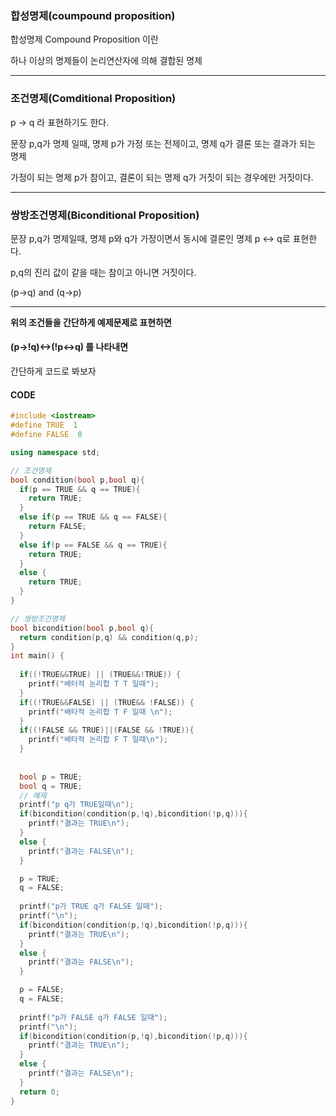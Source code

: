 ### 합성명제(coumpound proposition)

합성명제 Compound Proposition 이란

하나 이상의 명제들이 논리연산자에 의해 결합된 명제

------------------------

### 조건명제(Comditional Proposition)

p -> q 라 표현하기도 한다.

문장 p,q가 명제 일때, 명제 p가 가정 또는 전제이고, 명제 q가 결론 또는 결과가 되는 명제

가정이 되는 명제 p가 참이고, 결론이 되는 명제 q가 거짓이 되는 경우에만 거짓이다.

------------------------

### 쌍방조건명제(Biconditional Proposition)

문장 p,q가 명제일때, 명제 p와 q가 가정이면서 동시에 결론인 명제 p <-> q로 표현한다.

p,q의 진리 값이 같을 때는 참이고 아니면 거짓이다.

(p->q) and (q->p)

------------------------

**위의 조건들을 간단하게 예제문제로 표현하면**

#### (p->!q)<->(!p<->q) 를 나타내면

간단하게 코드로 봐보자

#### CODE

```C++
#include <iostream>
#define TRUE  1
#define FALSE  0

using namespace std;

// 조건명제
bool condition(bool p,bool q){
  if(p == TRUE && q == TRUE){
    return TRUE;
  }
  else if(p == TRUE && q == FALSE){
    return FALSE;
  }
  else if(p == FALSE && q == TRUE){
    return TRUE;
  }
  else {
    return TRUE;
  }
}

// 쌍방조건명제
bool bicondition(bool p,bool q){
  return condition(p,q) && condition(q,p);
}
int main() {
  
  if((!TRUE&&TRUE) || (TRUE&&!TRUE)) {
    printf("배터적 논리합 T T 일때");
  }
  if((!TRUE&&FALSE) || (TRUE&& !FALSE)) {
    printf("배타적 논리합 T F 일때 \n");
  }
  if((!FALSE && TRUE)||(FALSE && !TRUE)){
    printf("배타적 논리합 F T 일때\n");
  }
  
  
  bool p = TRUE;
  bool q = TRUE;
  // 예제
  printf("p q가 TRUE일때\n");
  if(bicondition(condition(p,!q),bicondition(!p,q))){
    printf("결과는 TRUE\n");
  }
  else {
    printf("결과는 FALSE\n");
  }

  p = TRUE;
  q = FALSE;
  
  printf("p가 TRUE q가 FALSE 일때");
  printf("\n");
  if(bicondition(condition(p,!q),bicondition(!p,q))){
    printf("결과는 TRUE\n");
  }
  else {
    printf("결과는 FALSE\n");
  }

  p = FALSE;
  q = FALSE;
  
  printf("p가 FALSE q가 FALSE 일때");
  printf("\n");
  if(bicondition(condition(p,!q),bicondition(!p,q))){
    printf("결과는 TRUE\n");
  }
  else {
    printf("결과는 FALSE\n");
  }
  return 0;
}
```
